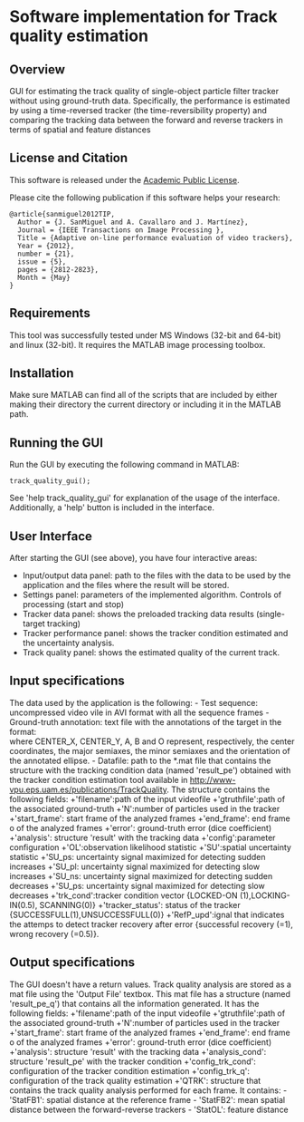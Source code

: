 # Software implementation for Track quality estimation

## Overview 

GUI for estimating the track quality of single-object particle filter tracker without using ground-truth data. Specifically, the performance  is estimated by using a time-reversed tracker (the time-reversibility property) and comparing the tracking data between the forward and reverse trackers in terms of spatial and feature distances

## License and Citation

This software is released under the [Academic Public License](https://github.com/vpulab/trackquality-arte/master/TrackQuality/LICENSE).

Please cite the following publication if this software helps your research:


    @article{sanmiguel2012TIP,
      Author = {J. SanMiguel and A. Cavallaro and J. Martínez},
      Journal = {IEEE Transactions on Image Processing },
      Title = {Adaptive on-line performance evaluation of video trackers},
      Year = {2012},
      number = {21},
      issue = {5},
      pages = {2812-2823},
      Month = {May}
    }
    

## Requirements

This tool was successfully tested under MS Windows (32-bit and 64-bit) and linux (32-bit).
It requires the MATLAB image processing toolbox.

## Installation

Make sure MATLAB can find all of the scripts that are
included by either making their directory the current directory
or including it in the MATLAB path.

## Running the GUI

Run the GUI by executing the following command in MATLAB:

	track_quality_gui();

See 'help track_quality_gui' for explanation of the usage of the interface.
Additionally, a 'help' button is included in the interface.

## User Interface

After starting the GUI (see above), you have four interactive areas:
 - Input/output data panel: path to the files with the data to be used by the 
							application and the files where the result will be stored.
 - Settings panel: parameters of the implemented algorithm. Controls of processing (start and stop)
 - Tracker data panel: shows the preloaded tracking data results (single-target tracking)
 - Tracker performance panel: shows the tracker condition estimated and the uncertainty analysis.
 - Track quality panel: shows the estimated quality of the current track.

## Input specifications

The data used by the application is the following: 
		- Test sequence: uncompressed video vile in AVI format with all the sequence frames
		- Ground-truth annotation: text file with the annotations of the target in the format:	
			<FRAME ID_OBJECT CENTER_X CENTER_Y A B O> where CENTER_X, CENTER_Y, A, B and O represent, 
			respectively, the center coordinates, the major semiaxes, the minor semiaxes and the orientation 
			of the annotated ellipse.
		- Datafile: path to the *.mat file that contains the structure with
		the tracking condition data (named 'result_pe') obtained with the tracker condition estimation tool 
		available in http://www-vpu.eps.uam.es/publications/TrackQuality.
		The structure contains the following fields:
           +'filename':path of the input videofile
           +'gtruthfile':path of the associated ground-truth
           +'N':number of particles used in the tracker
           +'start_frame': start frame of the analyzed frames
           +'end_frame': end frame o of the analyzed frames
           +'error': ground-truth error (dice coefficient)
           +'analysis': structure 'result' with the tracking data
           +'config':parameter configuration
           +'OL':observation likelihood statistic
           +'SU':spatial uncertainty statistic
           +'SU_ps: uncertainty signal maximized for detecting sudden increases
           +'SU_pl: uncertainty signal maximized for detecting slow increases
           +'SU_ns: uncertainty signal maximized for detecting sudden decreases
           +'SU_ps: uncertainty signal maximized for detecting slow decreases
           +'trk_cond':tracker condition vector {LOCKED-ON (1),LOCKING-IN(0.5), SCANNING(0)}
           +'tracker_status': status of the tracker {SUCCESSFULL(1),UNSUCCESSFULL(0)}
           +'RefP_upd':ignal that indicates the attemps to detect tracker
            recovery after error {successful recovery (=1), wrong recovery (=0.5)}.

## Output specifications

 The GUI doesn't have a return values. Track quality analysis are
 stored as a mat file using the 'Output File' textbox. This mat file has a
 structure (named 'result_pe_q') that contains all the information generated. 
 It has the following fields:
           +'filename':path of the input videofile
           +'gtruthfile':path of the associated ground-truth
           +'N':number of particles used in the tracker
           +'start_frame': start frame of the analyzed frames
           +'end_frame': end frame o of the analyzed frames
           +'error': ground-truth error (dice coefficient)
           +'analysis': structure 'result' with the tracking data
           +'analysis_cond': structure 'result_pe' with the tracker
           condition
           +'config_trk_cond': configuration of the tracker condition
           estimation
           +'config_trk_q': configuration of the track quality estimation
           +'QTRK': structure that contains the track quality analysis
           performed for each frame. It contains:
               - 'StatFB1': spatial distance at the reference frame
               - 'StatFB2': mean spatial distance between the
               forward-reverse trackers
               - 'StatOL': feature distance
